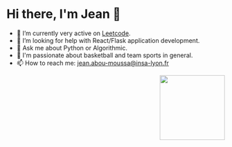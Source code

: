 
<h1> Hi there, I'm Jean 👋 </h1> 

- 🔭 I’m currently very active on <a href = "https://leetcode.com/jean_am/">Leetcode</a>.
- 🤔 I’m looking for help with React/Flask application development.
- 💬 Ask me about Python or Algorithmic.
- 🏀 I'm passionate about basketball and team sports in general.
- 📫 How to reach me: jean.abou-moussa@insa-lyon.fr


<div align='center'>
  
  <img src="https://user-images.githubusercontent.com/94708849/227714171-3af2ae09-a9ab-4bab-8534-f84fd850bb04.png" width="150" align="right" margin-top="60">
 </div>

